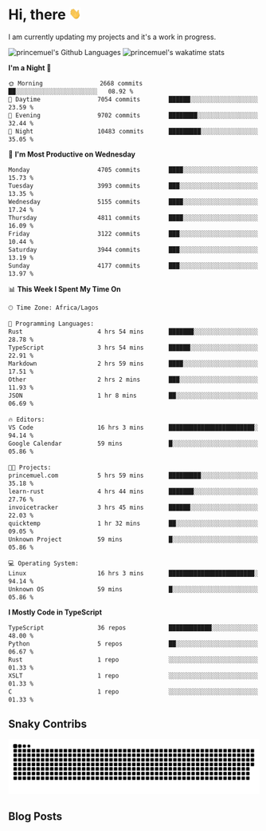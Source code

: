 # Hi, there <img src='/assets/wave.gif' alt='Just saying hello' width='24' height='24' />

<!--
**princemuel/princemuel** is a ✨ _special_ ✨ repository because its `README.md` (this file) appears on your GitHub profile.

Here are some ideas to get you started:

- 🔭 I’m currently working on ...
- 🌱 I’m currently learning ...
- 👯 I’m looking to collaborate on ...
- 🤔 I’m looking for help with ...
- 💬 Ask me about ...
- 📫 How to reach me: ...
- 😄 Pronouns: ...
- ⚡ Fun fact: ...
-->

I am currently updating my projects and it's a work in progress.

![princemuel's Github Languages](https://github-readme-stats.vercel.app/api/top-langs/?username=princemuel&text_color=586069&layout=compact&hide_border=true&title_color=0366d6&count_private=true&include_all_commits=true&theme=tokyonight&show_icons=true)
![princemuel's wakatime stats](https://github-readme-stats.vercel.app/api/wakatime?username=princemuel&text_color=586069&layout=compact&hide_border=true&title_color=0366d6&count_private=true&include_all_commits=true&theme=tokyonight&show_icons=true)

<!--START_SECTION:waka-->
**I'm a Night 🦉** 

```text
🌞 Morning                2668 commits        ██░░░░░░░░░░░░░░░░░░░░░░░   08.92 % 
🌆 Daytime                7054 commits        ██████░░░░░░░░░░░░░░░░░░░   23.59 % 
🌃 Evening                9702 commits        ████████░░░░░░░░░░░░░░░░░   32.44 % 
🌙 Night                  10483 commits       █████████░░░░░░░░░░░░░░░░   35.05 % 
```
📅 **I'm Most Productive on Wednesday** 

```text
Monday                   4705 commits        ████░░░░░░░░░░░░░░░░░░░░░   15.73 % 
Tuesday                  3993 commits        ███░░░░░░░░░░░░░░░░░░░░░░   13.35 % 
Wednesday                5155 commits        ████░░░░░░░░░░░░░░░░░░░░░   17.24 % 
Thursday                 4811 commits        ████░░░░░░░░░░░░░░░░░░░░░   16.09 % 
Friday                   3122 commits        ███░░░░░░░░░░░░░░░░░░░░░░   10.44 % 
Saturday                 3944 commits        ███░░░░░░░░░░░░░░░░░░░░░░   13.19 % 
Sunday                   4177 commits        ███░░░░░░░░░░░░░░░░░░░░░░   13.97 % 
```


📊 **This Week I Spent My Time On** 

```text
🕑︎ Time Zone: Africa/Lagos

💬 Programming Languages: 
Rust                     4 hrs 54 mins       ███████░░░░░░░░░░░░░░░░░░   28.78 % 
TypeScript               3 hrs 54 mins       ██████░░░░░░░░░░░░░░░░░░░   22.91 % 
Markdown                 2 hrs 59 mins       ████░░░░░░░░░░░░░░░░░░░░░   17.51 % 
Other                    2 hrs 2 mins        ███░░░░░░░░░░░░░░░░░░░░░░   11.93 % 
JSON                     1 hr 8 mins         ██░░░░░░░░░░░░░░░░░░░░░░░   06.69 % 

🔥 Editors: 
VS Code                  16 hrs 3 mins       ████████████████████████░   94.14 % 
Google Calendar          59 mins             █░░░░░░░░░░░░░░░░░░░░░░░░   05.86 % 

🐱‍💻 Projects: 
princemuel.com           5 hrs 59 mins       █████████░░░░░░░░░░░░░░░░   35.18 % 
learn-rust               4 hrs 44 mins       ███████░░░░░░░░░░░░░░░░░░   27.76 % 
invoicetracker           3 hrs 45 mins       ██████░░░░░░░░░░░░░░░░░░░   22.03 % 
quicktemp                1 hr 32 mins        ██░░░░░░░░░░░░░░░░░░░░░░░   09.05 % 
Unknown Project          59 mins             █░░░░░░░░░░░░░░░░░░░░░░░░   05.86 % 

💻 Operating System: 
Linux                    16 hrs 3 mins       ████████████████████████░   94.14 % 
Unknown OS               59 mins             █░░░░░░░░░░░░░░░░░░░░░░░░   05.86 % 
```

**I Mostly Code in TypeScript** 

```text
TypeScript               36 repos            ████████████░░░░░░░░░░░░░   48.00 % 
Python                   5 repos             ██░░░░░░░░░░░░░░░░░░░░░░░   06.67 % 
Rust                     1 repo              ░░░░░░░░░░░░░░░░░░░░░░░░░   01.33 % 
XSLT                     1 repo              ░░░░░░░░░░░░░░░░░░░░░░░░░   01.33 % 
C                        1 repo              ░░░░░░░░░░░░░░░░░░░░░░░░░   01.33 % 
```




<!--END_SECTION:waka-->

## Snaky Contribs

<img src='/assets/github-snake-dark.svg' alt='Snaky Contributions' />

## Blog Posts

<!-- BLOG-POST-LIST:START -->
<!-- BLOG-POST-LIST:END -->
